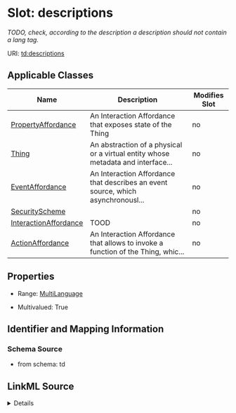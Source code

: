 

# Slot: descriptions


_TODO, check, according to the description a description should not contain a lang tag._



URI: [td:descriptions](https://www.w3.org/2019/wot/td#descriptions)



<!-- no inheritance hierarchy -->





## Applicable Classes

| Name | Description | Modifies Slot |
| --- | --- | --- |
| [PropertyAffordance](PropertyAffordance.md) | An Interaction Affordance that exposes state of the Thing |  no  |
| [Thing](Thing.md) | An abstraction of a physical or a virtual entity whose metadata and interface... |  no  |
| [EventAffordance](EventAffordance.md) | An Interaction Affordance that describes an event source, which asynchronousl... |  no  |
| [SecurityScheme](SecurityScheme.md) |  |  no  |
| [InteractionAffordance](InteractionAffordance.md) | TOOD |  no  |
| [ActionAffordance](ActionAffordance.md) | An Interaction Affordance that allows to invoke a function of the Thing, whic... |  no  |







## Properties

* Range: [MultiLanguage](MultiLanguage.md)

* Multivalued: True





## Identifier and Mapping Information







### Schema Source


* from schema: td




## LinkML Source

<details>
```yaml
name: descriptions
description: TODO, check, according to the description a description should not contain
  a lang tag.
from_schema: td
rank: 1000
multivalued: true
alias: descriptions
domain_of:
- SecurityScheme
- InteractionAffordance
- Thing
range: MultiLanguage
inlined: true

```
</details>